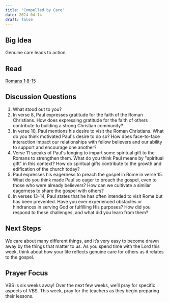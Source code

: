 ```yaml
---
title: "Compelled by Care"
date: 2024-04-14
draft: false
---
```


## Big Idea
Genuine care leads to action.

## Read
[Romans 1:8-15](https://www.bible.com/bible/59/ROM.1.ESV)

## Discussion Questions
1. What stood out to you?
2. In verse 8, Paul expresses gratitude for the faith of the Roman Christians. How does expressing gratitude for the faith of others contribute to building a strong Christian community?
3. In verse 10, Paul mentions his desire to visit the Roman Christians. What do you think motivated Paul's desire to do so? How does face-to-face interaction impact our relationships with fellow believers and our ability to support and encourage one another?
4. Verse 11 speaks of Paul's longing to impart some spiritual gift to the Romans to strengthen them. What do you think Paul means by "spiritual gift" in this context? How do spiritual gifts contribute to the growth and edification of the church today?
5. Paul expresses his eagerness to preach the gospel in Rome in verse 15. What do you think made Paul so eager to preach the gospel, even to those who were already believers? How can we cultivate a similar eagerness to share the gospel with others?
6. In verses 13-14, Paul states that he has often intended to visit Rome but has been prevented. Have you ever experienced obstacles or hindrances in serving God or fulfilling His purposes? How did you respond to these challenges, and what did you learn from them?

## Next Steps
We care about many different things, and it’s very easy to become drawn away by the things that matter to us. As you spend time with the Lord this week, think about how your life reflects genuine care for others as it relates to the gospel.

## Prayer Focus
VBS is six weeks away! Over the next few weeks, we’ll pray for specific aspects of VBS. This week, pray for the teachers as they begin preparing their lessons.